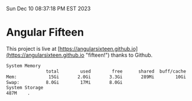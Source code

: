 Sun Dec 10 08:37:18 PM EST 2023

# Angular Fifteen


This project is live at [https://angularsixteen.github.io](https://angularsixteen.github.io "fifteen!") thanks to Github.

```bash
System Memory
               total        used        free      shared  buff/cache   available
Mem:            15Gi       2.0Gi       3.3Gi       289Mi        10Gi        13Gi
Swap:          8.0Gi        17Mi       8.0Gi
System Storage
487M	.
